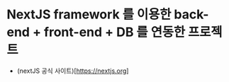 # NextJS framework 를 이용한 back-end + front-end + DB 를 연동한 프로젝트

- (nextJS 공식 사이트)[https://nextjs.org]
